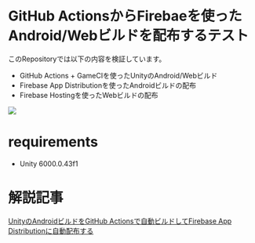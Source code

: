 # GitHub ActionsからFirebaeを使ったAndroid/Webビルドを配布するテスト

このRepositoryでは以下の内容を検証しています。
* GitHub Actions + GameCIを使ったUnityのAndroid/Webビルド
* Firebase App Distributionを使ったAndroidビルドの配布
* Firebase Hostingを使ったWebビルドの配布

![](Docs/FAD-Release.png)

# requirements
* Unity 6000.0.43f1

# 解説記事

[UnityのAndroidビルドをGitHub Actionsで自動ビルドしてFirebase App Distributionに自動配布する](https://ayousanz.hatenadiary.jp/entry/2025/03/06/190157)